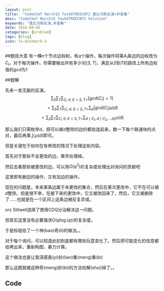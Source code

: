 ```yaml
---
layout: post
title:  "CodeChef March15 Task8TREECNT2 莫比乌斯反演+并查集"
desc: "CodeChef March15 Task8TREECNT2 Solution"
keywords: "莫比乌斯反演,并查集"
date: 2016-09-06
categories: [problem]
tags: [blog]
icon: fa-bookmark-o
---
```


##题目大意
有一棵$n$个节点边权树，有$q$个操作，每次操作将第$A_i$条边的边权改为$C_i$。对于每次操作，你需要输出共有多少对$[S,T]$，满足从$S$到$T$的路径上所有边权值的$gcd$为1

##题解

先来一发无脑的反演。
$$\sum_S \sum_T \sum_{C_i \in E<S,T>} [gcd(C_i)=1]$$
$$=\sum_S \sum_T \sum_{C_i \in E<S,T> } \sum_d|gcd(C_i) \mu(d) $$
$$=\sum_S \sum_T \sum_{C_i \in E<S,T> } \sum_{d \mid C_1,d \mid C_2,... d \mid} \mu(d) $$

那么我们只需枚举$d$，把可以被$d$整除的边的都给连起来，数一下每个联通块的点对，最后再乘上$\mu(d)$即可。

但是关键在于如何在有修改的情况下处理这些内容。

首先对于那些不会更改的边，乘早处理掉。

然后去看那些被更改的边，可以用$O(q^2)$的复杂度处理出对询问的贡献吧

这里即有删边的操作，又有加边的操作。

现在的问题是，本来某条边属于未更改的集合，然后在某次更改中，它不在可以被$d$整除。但是很不幸，在接下来的更改中，它又被改回来了，然后，它又被删除了......也就是在一个区间上这条边被反复异或。

orz Stilwell选择了使用CDQ分治解决这一问题。

但其实这里没有必要强求$O(q\log(q))$的复杂度。

于是标程给了一个神(bao)奇(li)的做法。。

对于每个询问，可以知道此刻到底都有哪些玩意变化了。然后把可能变化的信息都给拷出来，重新构图，暴力计算。

这个做法也是让我深感奥(yi)妙(lian)重(meng)重(bi)

那么这题就被这种奇(meng)妙(bi)的方法给解(shui)掉了。。



## Code

```cpp

```

